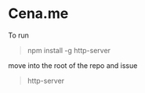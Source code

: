 # Cena.me

To run 
> npm install -g http-server

move into the root of the repo and issue

> http-server
